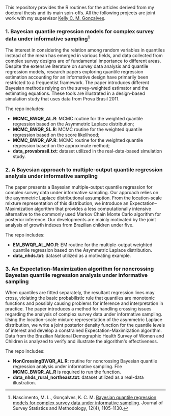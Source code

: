 This repository provides the R routines for the articles derived from my doctoral thesis and its main spin-offs. All the following projects are joint work with my supervisor [Kelly C. M. Gonçalves](https://sites.google.com/dme.ufrj.br/kelly/). 

### 1. Bayesian quantile regression models for complex survey data under informative sampling[^a]

The interest in considering the relation among random variables in quantiles instead of the mean has emerged in various fields, and data collected from complex survey designs are of fundamental importance to different areas. Despite the extensive literature on survey data analysis and quantile regression models, research papers exploring quantile regression estimation accounting for an informative design have primarily been restricted to a frequentist framework. The paper introduces different Bayesian methods relying on the survey-weighted estimator and the estimating equations. These tools are illustrated in a design-based simulation study that uses data from Prova Brasil 2011. 

The repo includes:

- **MCMC_BWQR_AL.R**: MCMC routine for the weighted quantile regression based on the Asymmetric Laplace distribution;
- **MCMC_BWQR_SL.R**: MCMC routine for the weighted quantile regression based on the score likelihood;
- **MCMC_BWQR_AP.R**: MCMC routine for the weighted quantile regression based on the approximate method;
- **data_provabrasil.txt**: dataset utilized in the real-data-based simulation study.

<!--
2. **Bayesian quantile regression models for bounded count data under informative sampling**. 

- **MCMC_BWQR_AL_count.R**: MCMC routine for the weighted quantile regression based on the Asymmetric Laplace distribution for count data;
- **MCMC_BWQR_AL_bounded_count.R**: MCMC routine for the weighted quantile regression based on the Asymmetric Laplace distribution for bounded count data.
- **MCMC_BWQR_PL_count.R**: MCMC routine for the weighted quantile regression based on the pseudo posterior for count data;
- **MCMC_BWQR_PL_bounded_count.R**: MCMC routine for the weighted quantile regression based on the pseudo posterior for bounded count data.
-->

### 2. A Bayesian approach to multiple-output quantile regression analysis under informative sampling

The paper presents a Bayesian multiple-output quantile regression for complex survey data under informative sampling. Our approach relies on the asymmetric Laplace distributional assumption. From the location-scale mixture representation of this distribution, we introduce an Expectation–Maximization algorithm that provides a less computationally intensive alternative to the commonly used Markov Chain Monte Carlo algorithm for posterior inference. Our developments are mainly motivated by the joint analysis of growth indexes from Brazilian children under five.

The repo includes:

- **EM_BWQR_AL_MO.R**: EM routine for the multiple-output weighted quantile regression based on the Asymmetric Laplace distribution.
- **data_nhds.txt**: dataset utilized as a motivating example.

### 3. An Expectation-Maximization algorithm for noncrossing Bayesian quantile regression analysis under informative sampling

When quantiles are fitted separately, the resultant regression lines may cross, violating the basic probabilistic rule that quantiles are monotonic functions and possibly causing problems for inference and interpretation in practice. The paper introduces a method for handling crossing issues regarding the analysis of complex survey data under informative sampling. Using the location-scale mixture representation of the asymmetric Laplace distribution, we write a joint posterior density function for the quantile levels of interest and develop a constrained Expectation-Maximization algorithm. Data from the Brazilian National Demographic Health Survey of Women and Children is analyzed to verify and illustrate the algorithm's effectiveness.

The repo includes:

- **NonCrossingBWQR_AL.R**: routine for noncrossing Bayesian quantile regression analysis under informative sampling. File **MCMC_BWQR_AL.R** is required to run the function.
- **data_nhds_rural_northeast.txt**: dataset utilized as a real-data illustration.

[^a]: Nascimento, M. L., Gonçalves, K. C. M. [Bayesian quantile regression models for complex survey data under informative sampling](https://doi.org/10.1093/jssam/smae015). Journal of Survey Statistics and Methodology, 12(4), 1105-1130. 
